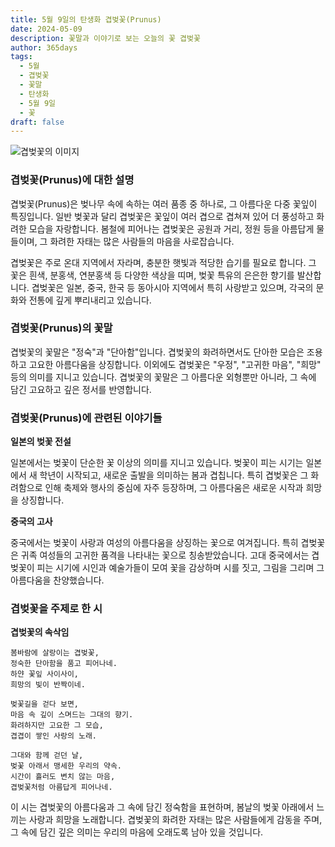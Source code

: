 ```yaml
---
title: 5월 9일의 탄생화 겹벚꽃(Prunus)
date: 2024-05-09
description: 꽃말과 이야기로 보는 오늘의 꽃 겹벚꽃
author: 365days
tags:
  - 5월
  - 겹벚꽃
  - 꽃말
  - 탄생화
  - 5월 9일
  - 꽃
draft: false
---
```


![겹벚꽃의 이미지](https://cdn.pixabay.com/photo/2020/05/13/11/38/cherry-blossoms-5167156_640.jpg#center)


### 겹벚꽃(Prunus)에 대한 설명

겹벚꽃(Prunus)은 벚나무 속에 속하는 여러 품종 중 하나로, 그 아름다운 다중 꽃잎이 특징입니다. 일반 벚꽃과 달리 겹벚꽃은 꽃잎이 여러 겹으로 겹쳐져 있어 더 풍성하고 화려한 모습을 자랑합니다. 봄철에 피어나는 겹벚꽃은 공원과 거리, 정원 등을 아름답게 물들이며, 그 화려한 자태는 많은 사람들의 마음을 사로잡습니다.

겹벚꽃은 주로 온대 지역에서 자라며, 충분한 햇빛과 적당한 습기를 필요로 합니다. 그 꽃은 흰색, 분홍색, 연분홍색 등 다양한 색상을 띠며, 벚꽃 특유의 은은한 향기를 발산합니다. 겹벚꽃은 일본, 중국, 한국 등 동아시아 지역에서 특히 사랑받고 있으며, 각국의 문화와 전통에 깊게 뿌리내리고 있습니다.

### 겹벚꽃(Prunus)의 꽃말

겹벚꽃의 꽃말은 "정숙"과 "단아함"입니다. 겹벚꽃의 화려하면서도 단아한 모습은 조용하고 고요한 아름다움을 상징합니다. 이외에도 겹벚꽃은 "우정", "고귀한 마음", "희망" 등의 의미를 지니고 있습니다. 겹벚꽃의 꽃말은 그 아름다운 외형뿐만 아니라, 그 속에 담긴 고요하고 깊은 정서를 반영합니다.

### 겹벚꽃(Prunus)에 관련된 이야기들

**일본의 벚꽃 전설**

일본에서는 벚꽃이 단순한 꽃 이상의 의미를 지니고 있습니다. 벚꽃이 피는 시기는 일본에서 새 학년이 시작되고, 새로운 출발을 의미하는 봄과 겹칩니다. 특히 겹벚꽃은 그 화려함으로 인해 축제와 행사의 중심에 자주 등장하며, 그 아름다움은 새로운 시작과 희망을 상징합니다.

**중국의 고사**

중국에서는 벚꽃이 사랑과 여성의 아름다움을 상징하는 꽃으로 여겨집니다. 특히 겹벚꽃은 귀족 여성들의 고귀한 품격을 나타내는 꽃으로 칭송받았습니다. 고대 중국에서는 겹벚꽃이 피는 시기에 시인과 예술가들이 모여 꽃을 감상하며 시를 짓고, 그림을 그리며 그 아름다움을 찬양했습니다.

### 겹벚꽃을 주제로 한 시

**겹벚꽃의 속삭임**

```
봄바람에 살랑이는 겹벚꽃,  
정숙한 단아함을 품고 피어나네.  
하얀 꽃잎 사이사이,  
희망의 빛이 반짝이네.

벚꽃길을 걷다 보면,  
마음 속 깊이 스며드는 그대의 향기.  
화려하지만 고요한 그 모습,  
겹겹이 쌓인 사랑의 노래.

그대와 함께 걷던 날,  
벚꽃 아래서 맹세한 우리의 약속.  
시간이 흘러도 변치 않는 마음,  
겹벚꽃처럼 아름답게 피어나네.
```

이 시는 겹벚꽃의 아름다움과 그 속에 담긴 정숙함을 표현하며, 봄날의 벚꽃 아래에서 느끼는 사랑과 희망을 노래합니다. 겹벚꽃의 화려한 자태는 많은 사람들에게 감동을 주며, 그 속에 담긴 깊은 의미는 우리의 마음에 오래도록 남아 있을 것입니다.